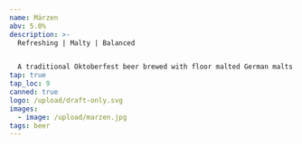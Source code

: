 ```yaml
---
name: Märzen
abv: 5.0%
description: >-
  Refreshing | Malty | Balanced


  A traditional Oktoberfest beer brewed with floor malted German malts and double decocted. Rich malty flavor balanced out by noble German hops. 
tap: true
tap_loc: 9
canned: true
logo: /upload/draft-only.svg
images:
  - image: /upload/marzen.jpg
tags: beer
---
```

